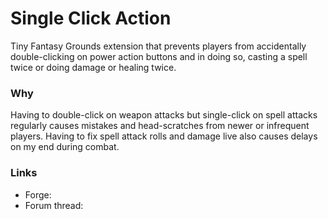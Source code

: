 # Single Click Action

Tiny Fantasy Grounds extension that prevents players from accidentally
double-clicking on power action buttons and in doing so, casting a spell twice
or doing damage or healing twice.

### Why

Having to double-click on weapon attacks but single-click on spell attacks
regularly causes mistakes and head-scratches from newer or infrequent players.
Having to fix spell attack rolls and damage live also causes delays on my end
during combat.

### Links

- Forge: 
- Forum thread: 